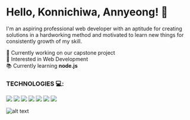 # Hello, Konnichiwa, Annyeong! 👋
I'm an aspiring professional web developer with an aptitude for creating solutions in a hardworking method and motivated to learn new things for consistently growth of my skill.



🔭 Currently working on our capstone project
<br> 👀 Interested in Web Development
<br> 📚 Currently learning __node.js__
<br>

### __TECHNOLOGIES__ 💻: <br>
<a href="https://skillicons.dev"><img src="https://skillicons.dev/icons?i=html" /></a>
<a href="https://skillicons.dev"><img src="https://skillicons.dev/icons?i=css" /></a>
<a href="https://skillicons.dev"><img src="https://skillicons.dev/icons?i=js" /></a>
<a href="https://skillicons.dev"><img src="https://skillicons.dev/icons?i=python" /></a>
<a href="https://skillicons.dev"><img src="https://skillicons.dev/icons?i=php" /></a>
<a href="https://skillicons.dev"><img src="https://skillicons.dev/icons?i=mysql" /></a>
<a href="https://skillicons.dev"><img src="https://skillicons.dev/icons?i=bootstrap" /></a>
<br>

![alt text](https://cdn.myanimelist.net/s/common/uploaded_files/1539652479-c3125b79f8d130a36f763f0af99b077e.jpeg)

